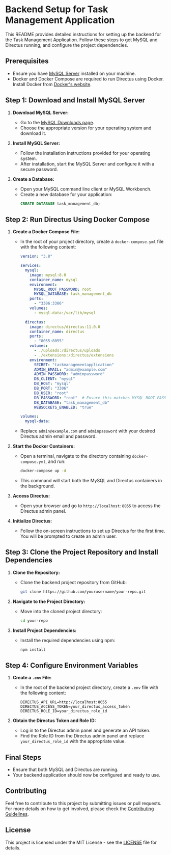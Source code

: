 # Backend Setup for Task Management Application

This README provides detailed instructions for setting up the backend for the Task Management Application. Follow these steps to get MySQL and Directus running, and configure the project dependencies.

## Prerequisites

- Ensure you have [MySQL Server](https://dev.mysql.com/downloads/mysql/) installed on your machine.
- Docker and Docker Compose are required to run Directus using Docker. Install Docker from [Docker's website](https://www.docker.com/products/docker-desktop).

## Step 1: Download and Install MySQL Server

1. **Download MySQL Server:**
   - Go to the [MySQL Downloads page](https://dev.mysql.com/downloads/mysql/).
   - Choose the appropriate version for your operating system and download it.

2. **Install MySQL Server:**
   - Follow the installation instructions provided for your operating system.
   - After installation, start the MySQL Server and configure it with a secure password.

3. **Create a Database:**
   - Open your MySQL command line client or MySQL Workbench.
   - Create a new database for your application:
     ```sql
     CREATE DATABASE task_management_db;
     ```

## Step 2: Run Directus Using Docker Compose

1. **Create a Docker Compose File:**
   - In the root of your project directory, create a `docker-compose.yml` file with the following content:
     ```yaml
     version: "3.8"

     services:
       mysql:
         image: mysql:8.0
         container_name: mysql
         environment:
           MYSQL_ROOT_PASSWORD: root
           MYSQL_DATABASE: task_management_db
         ports:
           - "3306:3306"
         volumes:
           - mysql-data:/var/lib/mysql

       directus:
         image: directus/directus:11.0.0
         container_name: directus
         ports:
           - "8055:8055"
         volumes:
           - ./uploads:/directus/uploads
           - ./extensions:/directus/extensions
         environment:
           SECRET: "taskmanagementapplication"
           ADMIN_EMAIL: "admin@example.com"
           ADMIN_PASSWORD: "adminpassword"
           DB_CLIENT: "mysql"
           DB_HOST: "mysql"
           DB_PORT: "3306"
           DB_USER: "root"
           DB_PASSWORD: "root"  # Ensure this matches MYSQL_ROOT_PASSWORD in MySQL
           DB_DATABASE: "task_management_db"
           WEBSOCKETS_ENABLED: "true"

     volumes:
       mysql-data:
     ```

   - Replace `admin@example.com` and `adminpassword` with your desired Directus admin email and password.

2. **Start the Docker Containers:**
   - Open a terminal, navigate to the directory containing `docker-compose.yml`, and run:
     ```bash
     docker-compose up -d
     ```
   - This command will start both the MySQL and Directus containers in the background.

3. **Access Directus:**
   - Open your browser and go to `http://localhost:8055` to access the Directus admin panel.

4. **Initialize Directus:**
   - Follow the on-screen instructions to set up Directus for the first time. You will be prompted to create an admin user.

## Step 3: Clone the Project Repository and Install Dependencies

1. **Clone the Repository:**
   - Clone the backend project repository from GitHub:
     ```bash
     git clone https://github.com/yourusername/your-repo.git
     ```

2. **Navigate to the Project Directory:**
   - Move into the cloned project directory:
     ```bash
     cd your-repo
     ```

3. **Install Project Dependencies:**
   - Install the required dependencies using npm:
     ```bash
     npm install
     ```

## Step 4: Configure Environment Variables

1. **Create a `.env` File:**
   - In the root of the backend project directory, create a `.env` file with the following content:
     ```env
     DIRECTUS_API_URL=http://localhost:8055
     DIRECTUS_ACCESS_TOKEN=your_directus_access_token
     DIRECTUS_ROLE_ID=your_directus_role_id
     ```

2. **Obtain the Directus Token and Role ID:**
   - Log in to the Directus admin panel and generate an API token.
   - Find the Role ID from the Directus admin panel and replace `your_directus_role_id` with the appropriate value.

## Final Steps

- Ensure that both MySQL and Directus are running.
- Your backend application should now be configured and ready to use.

## Contributing

Feel free to contribute to this project by submitting issues or pull requests. For more details on how to get involved, please check the [Contributing Guidelines](CONTRIBUTING.md).

## License

This project is licensed under the MIT License - see the [LICENSE](LICENSE) file for details.
